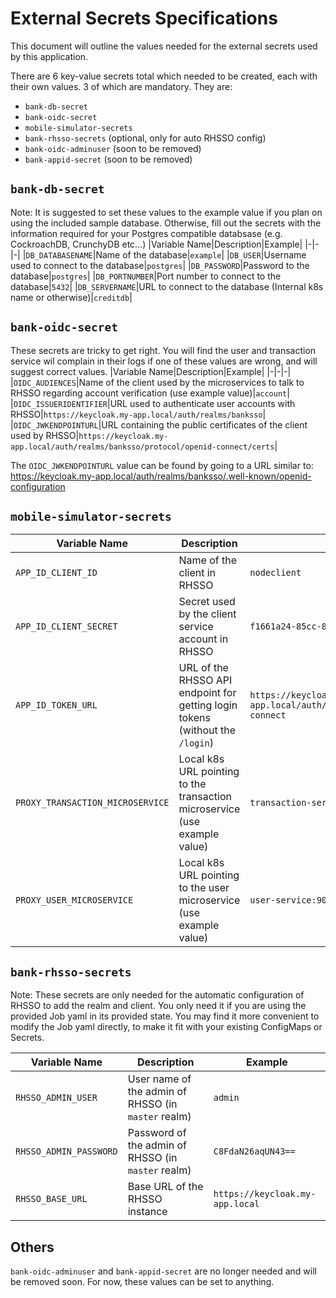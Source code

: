 # External Secrets Specifications
This document will outline the values needed for the external secrets used by this application.

There are 6 key-value secrets total which needed to be created, each with their own values. 3 of which are mandatory.
They are:
- `bank-db-secret`
- `bank-oidc-secret`
- `mobile-simulator-secrets`
- `bank-rhsso-secrets` (optional, only for auto RHSSO config)
- `bank-oidc-adminuser` (soon to be removed)
- `bank-appid-secret` (soon to be removed)



## `bank-db-secret`
Note: It is suggested to set these values to the example value if you plan on using the included sample database. Otherwise, fill out the secrets with the information required for your Postgres compatible databsase (e.g. CockroachDB, CrunchyDB etc...)
|Variable Name|Description|Example|
|-|-|-|
|`DB_DATABASENAME`|Name of the database|`example`|
|`DB_USER`|Username used to connect to the database|`postgres`|
|`DB_PASSWORD`|Password to the database|`postgres`|
|`DB_PORTNUMBER`|Port number to connect to the database|`5432`|
|`DB_SERVERNAME`|URL to connect to the database (Internal k8s name or otherwise)|`creditdb`|

## `bank-oidc-secret`
These secrets are tricky to get right. You will find the user and transaction service wil complain in their logs if one of these values are wrong, and will suggest correct values.
|Variable Name|Description|Example|
|-|-|-|
|`OIDC_AUDIENCES`|Name of the client used by the microservices to talk to RHSSO regarding account verification (use example value)|`account`|
|`OIDC_ISSUERIDENTIFIER`|URL used to authenticate user accounts with RHSSO|`https://keycloak.my-app.local/auth/realms/banksso`|
|`OIDC_JWKENDPOINTURL`|URL containing the public certificates of the client used by RHSSO|`https://keycloak.my-app.local/auth/realms/banksso/protocol/openid-connect/certs`|

The `OIDC_JWKENDPOINTURL` value can be found by going to a URL similar to: https://keycloak.my-app.local/auth/realms/banksso/.well-known/openid-configuration

## `mobile-simulator-secrets`
|Variable Name|Description|Example|
|-|-|-|
|`APP_ID_CLIENT_ID`|Name of the client in RHSSO|`nodeclient`|
|`APP_ID_CLIENT_SECRET`|Secret used by the client service account in RHSSO|`f1661a24-85cc-81ad-0094-ab3d202566b4`|
|`APP_ID_TOKEN_URL`|URL of the RHSSO API endpoint for getting login tokens (without the `/login`)|`https://keycloak.my-app.local/auth/realms/banksso/protocol/openid-connect`|
|`PROXY_TRANSACTION_MICROSERVICE`|Local k8s URL pointing to the transaction microservice (use example value)|`transaction-service:9080`|
|`PROXY_USER_MICROSERVICE`|Local k8s URL pointing to the user microservice (use example value)|`user-service:9080`|

## `bank-rhsso-secrets`
Note: These secrets are only needed for the automatic configuration of RHSSO to add the realm and client. You only need it if you are using the provided Job yaml in its provided state. You may find it more convenient to modify the Job yaml directly, to make it fit with your existing ConfigMaps or Secrets.

|Variable Name|Description|Example|
|-|-|-|
|`RHSSO_ADMIN_USER`|User name of the admin of RHSSO (in `master` realm)|`admin`|
|`RHSSO_ADMIN_PASSWORD`|Password of the admin of RHSSO (in `master` realm)|`C8FdaN26aqUN43==`|
|`RHSSO_BASE_URL`|Base URL of the RHSSO instance|`https://keycloak.my-app.local`|

## Others
`bank-oidc-adminuser` and `bank-appid-secret` are no longer needed and will be removed soon. For now, these values can be set to anything.
